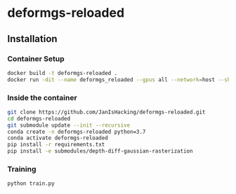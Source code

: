 # deformgs-reloaded

## Installation

### Container Setup

```bash
docker build -t deformgs-reloaded .
docker run -dit --name deformgs_reloaded --gpus all --network=host --shm-size=50G deformgs_reloaded
```

### Inside the container
```bash
git clone https://github.com/JanIsHacking/deformgs-reloaded.git
cd deformgs-reloaded
git submodule update --init --recursive
conda create -n deformgs-reloaded python=3.7
conda activate deformgs-reloaded
pip install -r requirements.txt
pip install -e submodules/depth-diff-gaussian-rasterization
```

### Training

```bash
python train.py
```
